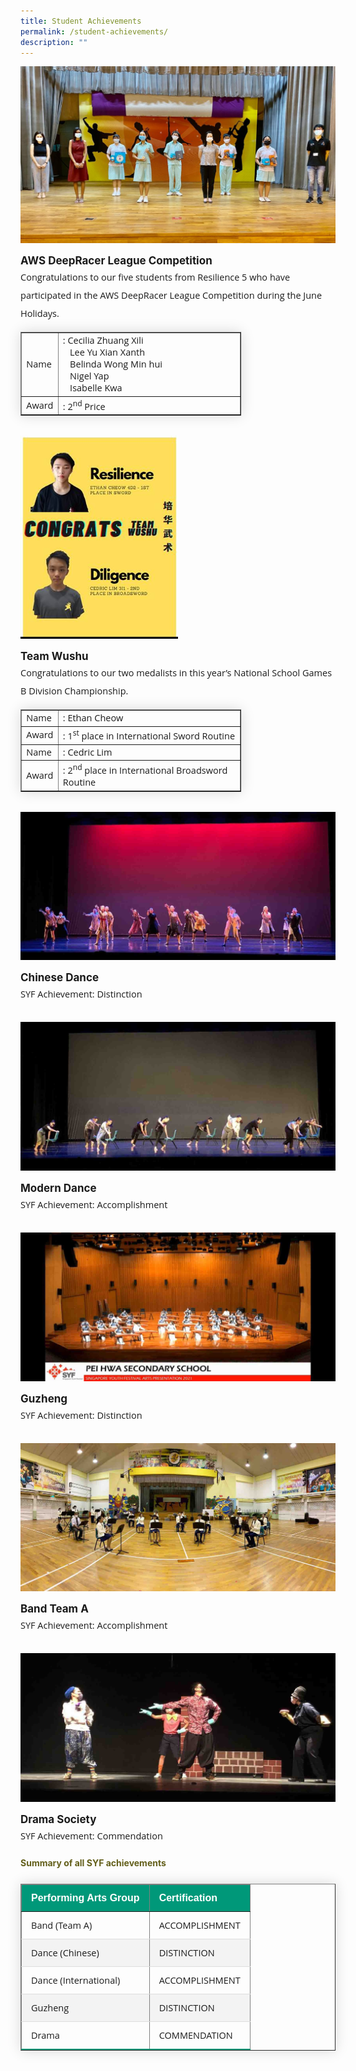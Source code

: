 ```yaml
---
title: Student Achievements
permalink: /student-achievements/
description: ""
---
```

<img src="/images/sa1.jpg">
<p style="margin-top:15px;font-size:17px;"><strong>AWS DeepRacer League Competition</strong></p>
<p style="font-size:14.5px; line-height:2;margin:-15px 0 13px 0px;font-family:Open Sans;">Congratulations to our five students from Resilience 5 who&nbsp;have participated in the AWS DeepRacer League Competition during the June Holidays.</p>

<table border="1" style="border-collapse: none;margin: 15px 0;font-size: 0.9em;font-family: sans-serif;min-width: 50px; box-shadow: 0 0 20px rgba(0, 0, 0, 0.15);width:70%;">
<tbody>

<tr>
<td style="font-size:14.5px; font-family:Open Sans; width:10%;">Name</td>
<td style="font-size:14.5px; font-family:Open Sans;">: Cecilia Zhuang Xili<br>&nbsp; &nbsp;Lee Yu Xian Xanth<br>&nbsp; &nbsp;Belinda Wong Min hui<br>&nbsp; &nbsp;Nigel Yap<br>&nbsp; &nbsp;Isabelle Kwa</td>
</tr>

<tr>
<td style="font-size:14.5px; font-family:Open Sans;">Award</td>
<td style="font-size:14.5px; font-family:Open Sans;">: 2<sup>nd</sup> Price</td>
</tr>

</tbody>
</table>

<br>

<img style="width: 50%;" src="/images/sa2.jpg" />
<p style="margin-top:15px;font-size:17px;"><strong>Team Wushu</strong></p>

<p style="font-size:14.5px; line-height:2;margin:-15px 0 13px 0px;font-family:Open Sans;">Congratulations to our two medalists in this year&rsquo;s National School Games B Division Championship.</p>


<table border="1" style="border-collapse: none;margin: 15px 0;font-size: 0.9em;font-family: sans-serif;min-width: 50px; box-shadow: 0 0 20px rgba(0, 0, 0, 0.15);width:70%;">
<tbody>

<tr>
<td style="font-size:14.5px; font-family:Open Sans; width:10%;">Name</td>
<td style="font-size:14.5px; font-family:Open Sans;">: Ethan Cheow</td>
</tr>

<tr>
<td style="font-size:14.5px; font-family:Open Sans;">Award</td>
<td style="font-size:14.5px; font-family:Open Sans;">: 1<sup>st</sup> place in International Sword Routine</td>
</tr>  

<tr>
<td style="font-size:14.5px; font-family:Open Sans;">Name</td>
<td style="font-size:14.5px; font-family:Open Sans;">: Cedric Lim</td>
</tr>

<tr>
<td style="font-size:14.5px; font-family:Open Sans;">Award</td>
<td style="font-size:14.5px; font-family:Open Sans;">: 2<sup>nd</sup> place in International Broadsword Routine</td>
</tr>  

</tbody>
</table>

<br>

<img src="/images/sa3.jpg">
<p style="margin-top:15px;font-size:17px;"><strong>Chinese Dance</strong>
<p style="font-size:14.5px; line-height:2;margin:-15px 0 13px 0px;font-family:Open Sans;">SYF Achievement: Distinction</p>

<br>

<img src="/images/sa4.jpg">
<p style="margin-top:15px;font-size:17px;"><strong>Modern Dance</strong></p>
<p style="font-size:14.5px; line-height:2;margin:-15px 0 13px 0px;font-family:Open Sans;">SYF Achievement: Accomplishment</p>

<br>

<img src="/images/sa5.jpg">
<p style="margin-top:15px;font-size:17px;"><strong>Guzheng</strong></p>
<p style="font-size:14.5px; line-height:2;margin:-15px 0 13px 0px;font-family:Open Sans;">SYF Achievement: Distinction</p>
<br>

<img src="/images/sa6.jpg">
<p style="margin-top:15px;font-size:17px;"><strong>Band Team A</strong></p>
<p style="font-size:14.5px; line-height:2;margin:-15px 0 13px 0px;font-family:Open Sans;">SYF Achievement: Accomplishment</p>

<br>

<img src="/images/sa7.jpg">
<p style="margin-top:15px;font-size:17px;"><strong>Drama Society</strong></p>
<p style="font-size:14.5px; line-height:2;margin:-15px 0 13px 0px;font-family:Open Sans;">SYF Achievement: Commendation&nbsp;</p>

<h4 style="color:#635f1a;font-weight:bold">Summary of all SYF achievements</h4>

<table border="1" style="border-collapse: collapse;margin: 25px 0;font-size: 0.9em;font-family: sans-serif;min-width: 400px; box-shadow: 0 0 20px rgba(0, 0, 0, 0.15);">
	
<thead style="background-color: #009879; font-weight: bold; font-size: 16px;">
		<tr>
			<td style="text-align:left;color:white;padding:12px 15px;">Performing Arts Group</td>
			<td style="text-align:left;color:white;padding:12px 15px;">Certification</td>
		</tr>
	</thead>

<tbody>
	
<tr style="border-bottom: 1px solid #dddddd;">
<td style="padding: 12px 15px; font-size:14.5px; font-family:Open Sans;">Band (Team A)</td>
<td style="padding: 12px 15px; font-size:14.5px; font-family:Open Sans;">ACCOMPLISHMENT</td>
	</tr>
	
<tr style ="background-color: #f3f3f3;border-bottom: 1px solid #dddddd;">
<td style="padding: 12px 15px; font-size:14.5px; font-family:Open Sans;">Dance (Chinese)</td>
<td style="padding: 12px 15px; font-size:14.5px; font-family:Open Sans;">DISTINCTION</td>
</tr>
	
<tr style="border-bottom: 1px solid #dddddd;">
<td style="padding: 12px 15px; font-size:14.5px; font-family:Open Sans;">Dance (International)</td>
<td style="padding: 12px 15px; font-size:14.5px; font-family:Open Sans;">ACCOMPLISHMENT</td>
</tr>
	
<tr style ="background-color: #f3f3f3;border-bottom: 1px solid #dddddd;">
<td style="padding: 12px 15px; font-size:14.5px; font-family:Open Sans;">Guzheng</td>
<td style="padding: 12px 15px; font-size:14.5px; font-family:Open Sans;">DISTINCTION</td>
</tr>

<tr style="border-bottom: 2px solid #009879;     ">
<td style="padding: 12px 15px; font-size:14.5px; font-family:Open Sans;">Drama</td>
<td style="padding: 12px 15px; font-size:14.5px; font-family:Open Sans;">COMMENDATION</td>
</tr>
	
</tbody>
</table>